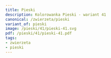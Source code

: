 ```yaml
---
title: Pieski
description: Kolorowanka Pieski - wariant 41
canonical: /zwierzeta/pieski
variant_of: pieski
image: /pieski/41/pieski-41.svg
pdf: /pieski/41/pieski-41.pdf
tags:
- zwierzeta
- pieski
---
```

